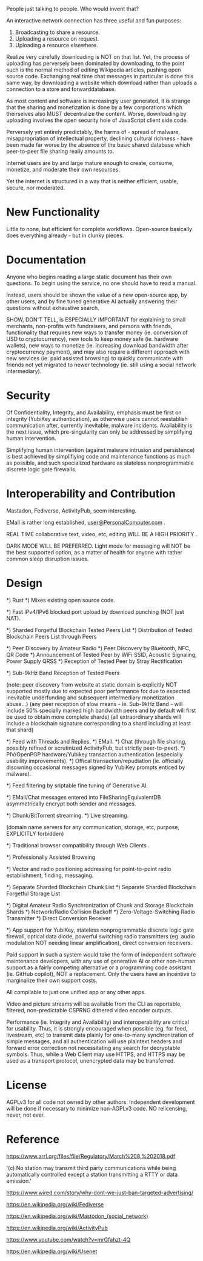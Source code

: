 People just talking to people. Who would invent that?

An interactive network connection has three useful and fun purposes:
1) Broadcasting to share a resource.
2) Uploading a resource on request.
3) Uploading a resource elsewhere.

Realize very carefully downloading is NOT on that list. Yet, the process of uploading has perversely been dominated by downloading, to the point such is the normal method of editing Wikipedia articles, pushing open source code. Exchanging real time chat messages in particular is done this same way, by downloading a website which download rather than uploads a connection to a store and forwarddatabase.

As most content and software is increasingly user generated, it is strange that the sharing and monetization is done by a few corporations which theirselves also MUST decentralize the content. Worse, downloading by uploading involves the open security hole of JavaScript client side code.


Perversely yet entirely predictably, the harms of - spread of malware, misappropriation of intellectual property, declining cultural richness - have been made far worse by the absence of the basic shared database which peer-to-peer file sharing really amounts to.

Internet users are by and large mature enough to create, consume, monetize, and moderate their own resources.

Yet the internet is structured in a way that is neither efficient, usable, secure, nor moderated.


# New Functionality

Little to none, but efficient for complete workflows. Open-source basically does everything already - but in clunky pieces.


# Documentation
Anyone who begins reading a large static document has their own questions. To begin using the service, no one should have to read a manual.

Instead, users should be shown the value of a new open-source app, by other users, and by fine tuned generative AI actually answering their questions without exhaustive search.

SHOW, DON'T TELL, is ESPECIALLY IMPORTANT for explaining to small merchants, non-profits with fundraisers, and persons with friends, functionality that requires new ways to transfer money (ie. conversion of USD to cryptocurrency), new tools to keep money safe (ie. hardware wallets), new ways to monetize (ie. increasing download bandwidth after cryptocurrency payment), and may also require a different approach with new services (ie. paid assisted browsing) to quickly communicate with friends not yet migrated to newer technology (ie. still using a social network intermediary).

# Security

Of Confidentiality, Integrity, and Availability, emphasis must be first on integrity (YubiKey authentication), as otherwise users cannot reestablish communication after, currently inevitable, malware incidents. Availability is the next issue, which pre-singularity can only be addressed by simplifying human intervention.

Simplifying human intervention (against malware intrusion and persistence) is best achieved by simplifiying code and maintenance functions as much as possible, and such specialized hardware as stateless nonprogrammable discrete logic gate firewalls.


# Interoperability and Contribution
Mastadon, Fediverse, ActivityPub, seem interesting.

EMail is rather long established, user@PersonalComputer.com .

REAL TIME collaborative text, video, etc, editing WILL BE A HIGH PRIORITY .

DARK MODE WILL BE PREFERRED. Light mode for messaging will NOT be the best supported option, as a matter of health for anyone with rather common sleep disruption issues.

# Design

*) Rust
*) Mixes existing open source code.

*) Fast IPv4/IPv6 blocked port upload by download punching (NOT just NAT).

*) Sharded Forgetful Blockchain Tested Peers List
*) Distribution of Tested Blockchain Peers List through Peers

*) Peer Discovery by Amateur Radio
*) Peer Discovery by Bluetooth, NFC, QR Code
*) Announcement of Tested Peer by WiFi SSID, Acoustic Signaling, Power Supply QRSS
*) Reception of Tested Peer by Stray Rectification

*) Sub-9kHz Band Reception of Tested Peers

(note: peer discovery from website at static domain is explicitly NOT supported mostly due to expected poor performance for due to expected inevitable underfunding and subsequent intermediary monetization abuse...)
(any peer reception of slow means - ie. Sub-9kHz Band - will include 50% specially marked high bandwidth peers and by default will first be used to obtain more complete shards)
(all extraordinary shards will include a blockchain signature corresponding to a shard including at least that shard)

*) Feed with Threads and Replies.
*) EMail.
*) Chat (through file sharing, possibly refined or scrutinized ActivityPub, but strictly peer-to-peer).
*) PIV/OpenPGP hardware/Yubikey transaction authentication (especially usability improvements).
*) Offical transaction/repudiation (ie. officially disowning occasional messages signed by YubiKey prompts enticed by malware).

*) Feed filtering by sriptable fine tuning of Generative AI.

*) EMail/Chat messages entered into FileSharingEquivalentDB asymmetrically encrypt both sender and messages.

*) Chunk/BitTorrent streaming.
*) Live streaming.

(domain name servers for any communication, storage, etc, purpose, EXPLICITLY forbidden)

*) Traditional browser compatibility through Web Clients .

*) Professionally Assisted Browsing

*) Vector and radio positioning addressing for point-to-point radio establishment, finding, messaging.

*) Separate Sharded Blockchain Chunk List
*) Separate Sharded Blockchain Forgetful Storage List

*) Digital Amateur Radio Synchronization of Chunk and Storage Blockchain Shards
*) Network/Radio Collision Backoff
*) Zero-Voltage-Switching Radio Transmitter
*) Direct Conversion Receiver

*) App support for YubiKey, stateless nonprogrammable discrete logic gate firewall, optical data diode, powerful switching radio transmitters (eg. audio modulation NOT needing linear amplification), direct conversion receivers.

Paid support in such a system would take the form of independent software maintenance developers, with any use of generative AI or other non-human support as a fairly competing alternative or a programming code assistant (ie. GitHub copilot), NOT a replacement. Only the users have an incentive to marginalize their own support costs.


All compilable to just one unified app or any other apps.

Video and picture streams will be available from the CLI as reportable, filtered, non-predictable CSPRNG dithered video encoder outputs.

Performance (ie. Integrity and Availability) and interoperability are critical for usability. Thus, it is strongly encouraged when possible (eg. for feed, livestream, etc) to transmit data plainly for one-to-many synchronization of simple messages, and all authentication will use plaintext headers and forward error correction not necessitating any search for decryptable symbols. Thus, while a Web Client may use HTTPS, and HTTPS may be used as a transport protocol, unencrypted data may be transferred.

# License
AGPLv3 for all code not owned by other authors. Independent development will be done if necessary to minimize non-AGPLv3 code. NO relicensing, never, not ever.


# Reference
https://www.arrl.org/files/file/Regulatory/March%208,%202018.pdf

 '(c) No station may transmit third party communications while being automatically controlled except a 
station transmitting a RTTY or data emission.'

https://www.wired.com/story/why-dont-we-just-ban-targeted-advertising/


https://en.wikipedia.org/wiki/Fediverse

https://en.wikipedia.org/wiki/Mastodon_(social_network)


https://en.wikipedia.org/wiki/ActivityPub


https://www.youtube.com/watch?v=mrGfahzt-4Q


https://en.wikipedia.org/wiki/Usenet




